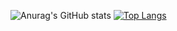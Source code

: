 ![Anurag's GitHub stats](https://github-readme-stats.vercel.app/api?username=batical&count_private=true&show_icons=true&theme=dracula )
[![Top Langs](https://github-readme-stats.vercel.app/api/top-langs/?username=batical)](https://github.com/anuraghazra/github-readme-stats)
